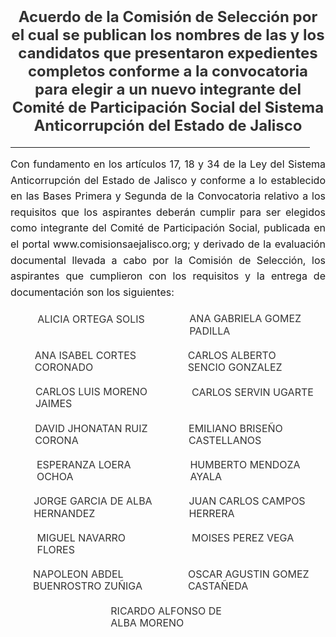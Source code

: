 <h4 style="color: #333333; text-align:center; font-size: 1.5rem; margin-bottom: 20px; margin-top: 20px">
  Acuerdo de la Comisión de Selección por el cual se publican los nombres de las y los candidatos que presentaron expedientes completos conforme a la convocatoria para elegir a un nuevo integrante del Comité de Participación Social del Sistema Anticorrupción del Estado de Jalisco</h4>
<div style="text-align:center">
    <hr style="width: 95%">
</div>
<div style="text-align:justify; line-height: 1.6rem; font-size: 1rem; margin-bottom: 20px;">
  Con fundamento en los artículos 17, 18 y 34 de la Ley del Sistema Anticorrupción del Estado de Jalisco y conforme a lo establecido en las Bases Primera y Segunda de la Convocatoria relativo a los requisitos que los aspirantes deberán cumplir para ser elegidos como integrante del Comité de Participación Social, publicada en el portal www.comisionsaejalisco.org; y derivado de la evaluación documental llevada a cabo por la Comisión de Selección, los aspirantes que cumplieron con los requisitos y la entrega de documentación son los siguientes:
</div>

<!-- Start of List Section -->
<div style="display: flex; flex-wrap: wrap; gap: 20px; justify-content: center;">
    <div style="width: 45%;">
        <a href="/CVs2025/Alicia Ortega Solis_.pdf" target="_blank" style="text-decoration: none; color: #333; display: flex; align-items: center;"
            onmouseover="this.style.color='#ffa500';" 
           onmouseout="this.style.color='#333';">
            <svg class="icon" role="img" style="width: 20px; height: 20px; margin-right: 8px;">
                <use xlink:href="#doc-pdf"></use>
            </svg> 
            <span style="line-height: 1.2rem; vertical-align: text-bottom; font-size: 1rem;">ALICIA ORTEGA SOLIS</span>
        </a>
    </div>
    <div style="width: 45%;">
        <a href="/CVs2025/Ana Gabriela Gomez Padilla.pdf" target="_blank" style="text-decoration: none; color: #333; display: flex; align-items: center;"
            onmouseover="this.style.color='#ffa500';" 
           onmouseout="this.style.color='#333';">
            <svg class="icon" role="img" style="width: 20px; height: 20px; margin-right: 8px;">
                <use xlink:href="#doc-pdf"></use>
            </svg> 
            <span style="line-height: 1.2rem; vertical-align: text-bottom; font-size: 1rem;">ANA GABRIELA GOMEZ PADILLA</span>
        </a>
    </div>
    <div style="width: 45%;">
        <a href="/CVs2025/Ana Isabel Cortes Coronado_.pdf" target="_blank" style="text-decoration: none; color: #333; display: flex; align-items: center;"
            onmouseover="this.style.color='#ffa500';" 
           onmouseout="this.style.color='#333';">
            <svg class="icon" role="img" style="width: 20px; height: 20px; margin-right: 8px;">
                <use xlink:href="#doc-pdf"></use>
            </svg> 
            <span style="line-height: 1.2rem; vertical-align: text-bottom; font-size: 1rem;">ANA ISABEL CORTES CORONADO</span>
        </a>
    </div>
    <div style="width: 45%;">
        <a href="/CVs2025/Carlos Alberto Sencio Gonzalez_.pdf" target="_blank" style="text-decoration: none; color: #333; display: flex; align-items: center;"
            onmouseover="this.style.color='#ffa500';" 
           onmouseout="this.style.color='#333';">
            <svg class="icon" role="img" style="width: 20px; height: 20px; margin-right: 8px;">
                <use xlink:href="#doc-pdf"></use>
            </svg> 
            <span style="line-height: 1.2rem; vertical-align: text-bottom; font-size: 1rem;">CARLOS ALBERTO SENCIO GONZALEZ</span>
        </a>
    </div>
    <div style="width: 45%;">
        <a href="/CVs2025/Carlos Luis Moreno Jaimes.pdf" target="_blank" style="text-decoration: none; color: #333; display: flex; align-items: center;"
            onmouseover="this.style.color='#ffa500';" 
           onmouseout="this.style.color='#333';">
            <svg class="icon" role="img" style="width: 20px; height: 20px; margin-right: 8px;">
                <use xlink:href="#doc-pdf"></use>
            </svg> 
            <span style="line-height: 1.2rem; vertical-align: text-bottom; font-size: 1rem;">CARLOS LUIS MORENO JAIMES</span>
        </a>
    </div>
    <div style="width: 45%;">
        <a href="/CVs2025/Carlos Servin Ugarte.pdf" target="_blank" style="text-decoration: none; color: #333; display: flex; align-items: center;"
            onmouseover="this.style.color='#ffa500';" 
           onmouseout="this.style.color='#333';">
            <svg class="icon" role="img" style="width: 20px; height: 20px; margin-right: 8px;">
                <use xlink:href="#doc-pdf"></use>
            </svg> 
            <span style="line-height: 1.2rem; vertical-align: text-bottom; font-size: 1rem;">CARLOS SERVIN UGARTE</span>
        </a>
    </div>
    <div style="width: 45%;">
        <a href="/CVs2025/David Jhonatan Ruiz Corona_.pdf" target="_blank" style="text-decoration: none; color: #333; display: flex; align-items: center;"
            onmouseover="this.style.color='#ffa500';" 
           onmouseout="this.style.color='#333';">
            <svg class="icon" role="img" style="width: 20px; height: 20px; margin-right: 8px;">
                <use xlink:href="#doc-pdf"></use>
            </svg> 
            <span style="line-height: 1.2rem; vertical-align: text-bottom; font-size: 1rem;">DAVID JHONATAN RUIZ CORONA</span>
        </a>
    </div>
    <div style="width: 45%;">
        <a href="/CVs2025/Emiliano Briseño Castellanos_.pdf" target="_blank" style="text-decoration: none; color: #333; display: flex; align-items: center;"
            onmouseover="this.style.color='#ffa500';" 
           onmouseout="this.style.color='#333';">
            <svg class="icon" role="img" style="width: 20px; height: 20px; margin-right: 8px;">
                <use xlink:href="#doc-pdf"></use>
            </svg> 
            <span style="line-height: 1.2rem; vertical-align: text-bottom; font-size: 1rem;">EMILIANO BRISEÑO CASTELLANOS</span>
        </a>
    </div>
   <div style="width: 45%;">
        <a href="/CVs2025/Esperanza Loera Ochoa.pdf" target="_blank" style="text-decoration: none; color: #333; display: flex; align-items: center;"
            onmouseover="this.style.color='#ffa500';" 
           onmouseout="this.style.color='#333';">
            <svg class="icon" role="img" style="width: 20px; height: 20px; margin-right: 8px;">
                <use xlink:href="#doc-pdf"></use>
            </svg> 
            <span style="line-height: 1.2rem; vertical-align: text-bottom; font-size: 1rem;">ESPERANZA LOERA OCHOA</span>
        </a>
    </div>
   <div style="width: 45%;">
        <a href="/CVs2025/Humberto Mendoza Ayala.pdf" target="_blank" style="text-decoration: none; color: #333; display: flex; align-items: center;"
            onmouseover="this.style.color='#ffa500';" 
           onmouseout="this.style.color='#333';">
            <svg class="icon" role="img" style="width: 20px; height: 20px; margin-right: 8px;">
                <use xlink:href="#doc-pdf"></use>
            </svg> 
            <span style="line-height: 1.2rem; vertical-align: text-bottom; font-size: 1rem;">HUMBERTO MENDOZA AYALA</span>
        </a>
    </div>
   <div style="width: 45%;">
        <a href="/CVs2025/Jorge Garcia De Alba Hernandez.pdf" target="_blank" style="text-decoration: none; color: #333; display: flex; align-items: center;"
            onmouseover="this.style.color='#ffa500';" 
           onmouseout="this.style.color='#333';">
            <svg class="icon" role="img" style="width: 20px; height: 20px; margin-right: 8px;">
                <use xlink:href="#doc-pdf"></use>
            </svg> 
            <span style="line-height: 1.2rem; vertical-align: text-bottom; font-size: 1rem;">JORGE GARCIA DE ALBA HERNANDEZ</span>
        </a>
    </div>
   <div style="width: 45%;">
        <a href="/CVs2025/Juan Carlos Campos Herrera_.pdf" target="_blank" style="text-decoration: none; color: #333; display: flex; align-items: center;"
            onmouseover="this.style.color='#ffa500';" 
           onmouseout="this.style.color='#333';">
            <svg class="icon" role="img" style="width: 20px; height: 20px; margin-right: 8px;">
                <use xlink:href="#doc-pdf"></use>
            </svg> 
            <span style="line-height: 1.2rem; vertical-align: text-bottom; font-size: 1rem;">JUAN CARLOS CAMPOS HERRERA</span>
        </a>
    </div>
   <div style="width: 45%;">
        <a href="/CVs2025/Miguel Navarro Flores_.pdf" target="_blank" style="text-decoration: none; color: #333; display: flex; align-items: center;"
            onmouseover="this.style.color='#ffa500';" 
           onmouseout="this.style.color='#333';">
            <svg class="icon" role="img" style="width: 20px; height: 20px; margin-right: 8px;">
                <use xlink:href="#doc-pdf"></use>
            </svg> 
            <span style="line-height: 1.2rem; vertical-align: text-bottom; font-size: 1rem;">MIGUEL NAVARRO FLORES</span>
        </a>
    </div>
   <div style="width: 45%;">
        <a href="/CVs2025/Moises Perez Vega.pdf" target="_blank" style="text-decoration: none; color: #333; display: flex; align-items: center;"
            onmouseover="this.style.color='#ffa500';" 
           onmouseout="this.style.color='#333';">
            <svg class="icon" role="img" style="width: 20px; height: 20px; margin-right: 8px;">
                <use xlink:href="#doc-pdf"></use>
            </svg> 
            <span style="line-height: 1.2rem; vertical-align: text-bottom; font-size: 1rem;">MOISES PEREZ VEGA</span>
        </a>
    </div>
   <div style="width: 45%;">
        <a href="/CVs2025/Napoleon Abdel Buenrostro Zuñiga.pdf" target="_blank" style="text-decoration: none; color: #333; display: flex; align-items: center;"
            onmouseover="this.style.color='#ffa500';" 
           onmouseout="this.style.color='#333';">
            <svg class="icon" role="img" style="width: 20px; height: 20px; margin-right: 8px;">
                <use xlink:href="#doc-pdf"></use>
            </svg> 
            <span style="line-height: 1.2rem; vertical-align: text-bottom; font-size: 1rem;">NAPOLEON ABDEL BUENROSTRO ZUÑIGA</span>
        </a>
    </div>
   <div style="width: 45%;">
        <a href="/CVs2025/Oscar Agustin Gomez Castañeda.pdf" target="_blank" style="text-decoration: none; color: #333; display: flex; align-items: center;"
            onmouseover="this.style.color='#ffa500';" 
           onmouseout="this.style.color='#333';">
            <svg class="icon" role="img" style="width: 20px; height: 20px; margin-right: 8px;">
                <use xlink:href="#doc-pdf"></use>
            </svg> 
            <span style="line-height: 1.2rem; vertical-align: text-bottom; font-size: 1rem;">OSCAR AGUSTIN GOMEZ CASTAÑEDA</span>
        </a>
    </div>
   <div style="width: 45%;">
        <a href="/CVs2025/Ricardo Alfonso de Alba Moreno.pdf" target="_blank" style="text-decoration: none; color: #333; display: flex; align-items: center;"
            onmouseover="this.style.color='#ffa500';" 
           onmouseout="this.style.color='#333';">
            <svg class="icon" role="img" style="width: 20px; height: 20px; margin-right: 8px;">
                <use xlink:href="#doc-pdf"></use>
            </svg> 
            <span style="line-height: 1.2rem; vertical-align: text-bottom; font-size: 1rem;">RICARDO ALFONSO DE ALBA MORENO</span>
        </a>
    </div>
</div>
<!-- End of List Section -->
